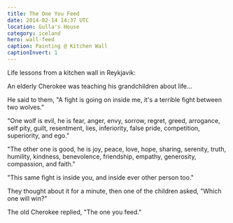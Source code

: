 ```yaml
---
title: The One You Feed
date: 2014-02-14 14:37 UTC
location: Gulla's House
category: iceland
hero: wall-feed
caption: Painting @ Kitchen Wall
captionInvert: 1
---
```


Life lessons from a kitchen wall in Reykjavik:

An elderly Cherokee was teaching his grandchildren about life...

He said to them, "A fight is going on inside me, it's a terrible fight between two wolves."  

"One wolf is evil, he is fear, anger, envy, sorrow, regret, greed, arrogance, self pity, guilt, resentment, lies, inferiority, false pride, competition, superiority, and ego."

"The other one is good, he is joy, peace, love, hope, sharing, serenity, truth, humility, kindness, benevolence, friendship, empathy, generosity, compassion, and faith."

"This same fight is inside you, and inside ever other person too."

They thought about it for a minute, then one of the children asked, "Which one will win?"

The old Cherokee replied, "The one you feed."
